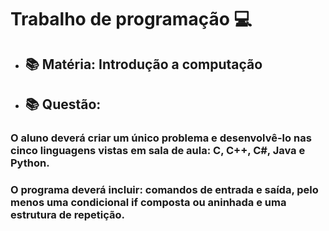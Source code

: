# Trabalho de programação 💻

- ## 📚 Matéria: Introdução a computação
- ## 📚 Questão:
### O aluno deverá criar um único problema e desenvolvê-lo nas cinco linguagens vistas em sala de aula: C, C++, C#, Java e Python. 
### O programa deverá incluir: comandos de entrada e saída, pelo menos uma condicional if composta ou aninhada e uma estrutura de repetição. 

